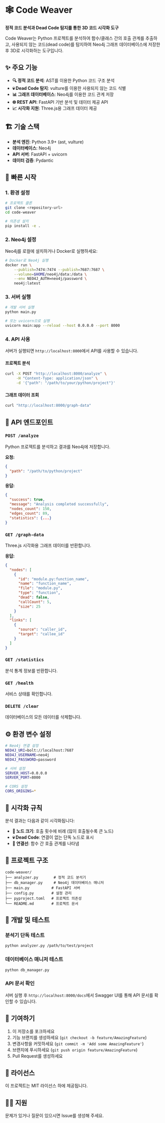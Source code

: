 # 🕸️ Code Weaver

**정적 코드 분석과 Dead Code 탐지를 통한 3D 코드 시각화 도구**

Code Weaver는 Python 프로젝트를 분석하여 함수/클래스 간의 호출 관계를 추출하고, 사용되지 않는 코드(dead code)를 탐지하여 Neo4j 그래프 데이터베이스에 저장한 후 3D로 시각화하는 도구입니다.

## ✨ 주요 기능

- **🔍 정적 코드 분석**: AST를 이용한 Python 코드 구조 분석
- **💀 Dead Code 탐지**: vulture를 이용한 사용되지 않는 코드 식별
- **📊 그래프 데이터베이스**: Neo4j를 이용한 코드 관계 저장
- **🌐 REST API**: FastAPI 기반 분석 및 데이터 제공 API
- **📈 시각화 지원**: Three.js용 그래프 데이터 제공

## 🏗️ 기술 스택

- **분석 엔진**: Python 3.9+ (ast, vulture)
- **데이터베이스**: Neo4j
- **API 서버**: FastAPI + uvicorn
- **데이터 검증**: Pydantic

## 🚀 빠른 시작

### 1. 환경 설정

```bash
# 프로젝트 클론
git clone <repository-url>
cd code-weaver

# 의존성 설치
pip install -e .
```

### 2. Neo4j 설정

Neo4j를 로컬에 설치하거나 Docker로 실행하세요:

```bash
# Docker로 Neo4j 실행
docker run \
    --publish=7474:7474 --publish=7687:7687 \
    --volume=$HOME/neo4j/data:/data \
    --env NEO4J_AUTH=neo4j/password \
    neo4j:latest
```

### 3. 서버 실행

```bash
# 개발 서버 실행
python main.py

# 또는 uvicorn으로 실행
uvicorn main:app --reload --host 0.0.0.0 --port 8000
```

### 4. API 사용

서버가 실행되면 `http://localhost:8000`에서 API를 사용할 수 있습니다.

#### 프로젝트 분석

```bash
curl -X POST "http://localhost:8000/analyze" \
     -H "Content-Type: application/json" \
     -d '{"path": "/path/to/your/python/project"}'
```

#### 그래프 데이터 조회

```bash
curl "http://localhost:8000/graph-data"
```

## 📡 API 엔드포인트

### `POST /analyze`

Python 프로젝트를 분석하고 결과를 Neo4j에 저장합니다.

**요청:**
```json
{
  "path": "/path/to/python/project"
}
```

**응답:**
```json
{
  "success": true,
  "message": "Analysis completed successfully",
  "nodes_count": 150,
  "edges_count": 89,
  "statistics": {...}
}
```

### `GET /graph-data`

Three.js 시각화용 그래프 데이터를 반환합니다.

**응답:**
```json
{
  "nodes": [
    {
      "id": "module.py:function_name",
      "name": "function_name",
      "file": "module.py",
      "type": "function",
      "dead": false,
      "callCount": 5,
      "size": 25
    }
  ],
  "links": [
    {
      "source": "caller_id",
      "target": "callee_id"
    }
  ]
}
```

### `GET /statistics`

분석 통계 정보를 반환합니다.

### `GET /health`

서비스 상태를 확인합니다.

### `DELETE /clear`

데이터베이스의 모든 데이터를 삭제합니다.

## ⚙️ 환경 변수 설정

```bash
# Neo4j 연결 설정
NEO4J_URI=bolt://localhost:7687
NEO4J_USERNAME=neo4j
NEO4J_PASSWORD=password

# 서버 설정
SERVER_HOST=0.0.0.0
SERVER_PORT=8000

# CORS 설정
CORS_ORIGINS=*
```

## 🎨 시각화 규칙

분석 결과는 다음과 같이 시각화됩니다:

- **📏 노드 크기**: 호출 횟수에 비례 (많이 호출될수록 큰 노드)
- **💀 Dead Code**: 연결이 없는 단독 노드로 표시
- **🔗 연결선**: 함수 간 호출 관계를 나타냄

## 📁 프로젝트 구조

```
code-weaver/
├── analyzer.py       # 정적 코드 분석기
├── db_manager.py     # Neo4j 데이터베이스 매니저
├── main.py          # FastAPI 서버
├── config.py        # 설정 관리
├── pyproject.toml   # 프로젝트 의존성
└── README.md        # 프로젝트 문서
```

## 🔧 개발 및 테스트

### 분석기 단독 테스트

```bash
python analyzer.py /path/to/test/project
```

### 데이터베이스 매니저 테스트

```bash
python db_manager.py
```

### API 문서 확인

서버 실행 후 `http://localhost:8000/docs`에서 Swagger UI를 통해 API 문서를 확인할 수 있습니다.

## 🤝 기여하기

1. 이 저장소를 포크하세요
2. 기능 브랜치를 생성하세요 (`git checkout -b feature/AmazingFeature`)
3. 변경사항을 커밋하세요 (`git commit -m 'Add some AmazingFeature'`)
4. 브랜치에 푸시하세요 (`git push origin feature/AmazingFeature`)
5. Pull Request를 생성하세요

## 📄 라이선스

이 프로젝트는 MIT 라이선스 하에 제공됩니다.

## 🙋‍♂️ 지원

문제가 있거나 질문이 있으시면 Issue를 생성해 주세요.

